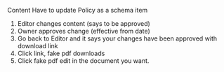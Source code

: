 Content
Have to update Policy as a schema item

1. Editor changes content (says to be approved)
2. Owner approves change (effective from date)
3. Go back to Editor and it says your changes have been approved with download link
4. Click link, fake pdf downloads
5. Click fake pdf edit in the document you want.